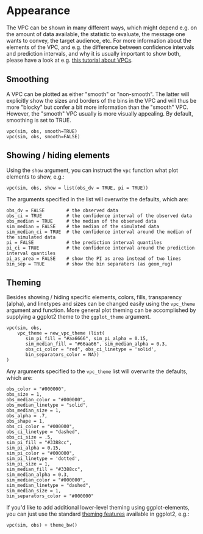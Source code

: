 # Appearance

The VPC can be shown in many different ways, which might depend e.g. on the amount of data available, the statistic to evaluate, the message one wants to convey, the target audience, etc. For more information about the elements of the VPC, and e.g. the difference between confidence intervals and prediction intervals, and why it is usually important to show both, please have a look at e.g. [this tutorial about VPCs](http://page-meeting.org/pdf_assets/8694-Karlsson_Holford_VPC_Tutorial_hires.pdf).

## Smoothing

A VPC can be plotted as either "smooth" or "non-smooth". The latter will explicitly show the sizes and borders of the bins in the VPC and will thus be more "blocky" but confer a bit more information than the "smooth" VPC. However, the "smooth" VPC usually is more visually appealing. By default, smoothing is set to TRUE.

    vpc(sim, obs, smooth=TRUE)
    vpc(sim, obs, smooth=FALSE)


## Showing / hiding elements

Using the `show` argument, you can instruct the `vpc` function what plot elements to show, e.g.:

    vpc(sim, obs, show = list(obs_dv = TRUE, pi = TRUE))

The arguments specified in the list will overwrite the defaults, which are:

    obs_dv = FALSE        # the observed data
    obs_ci = TRUE         # the confidence interval of the observed data
    obs_median = TRUE     # the median of the observed data
    sim_median = FALSE    # the median of the simulated data
    sim_median_ci = TRUE  # the confidence interval around the median of the simulated data
    pi = FALSE            # the prediction interval quantiles
    pi_ci = TRUE          # the confidence interval around the prediction interval quantiles
    pi_as_area = FALSE    # show the PI as area instead of two lines
    bin_sep = TRUE        # show the bin separaters (as geom_rug)

## Theming

Besides showing / hiding specific elements, colors, fills, transparency (alpha), and linetypes and sizes can be changed easily using the `vpc_theme` argument and function. More general plot theming can be accomplished by supplying a ggplot2 theme to the `ggplot_theme` argument.

    vpc(sim, obs,
        vpc_theme = new_vpc_theme (list(
           sim_pi_fill = "#aa6666", sim_pi_alpha = 0.15,
           sim_median_fill = "#66aa66", sim_median_alpha = 0.3,
           obs_ci_color = "red", obs_ci_linetype = 'solid',
           bin_separators_color = NA))
    )

Any arguments specified to the `vpc_theme` list will overwrite the defaults, which are:

    obs_color = "#000000",
    obs_size = 1,
    obs_median_color = "#000000",
    obs_median_linetype = "solid",
    obs_median_size = 1,
    obs_alpha = .7,
    obs_shape = 1,
    obs_ci_color = "#000000",
    obs_ci_linetype = "dashed",
    obs_ci_size = .5,                       
    sim_pi_fill = "#3388cc",
    sim_pi_alpha = 0.15,  
    sim_pi_color = "#000000",
    sim_pi_linetype = 'dotted',
    sim_pi_size = 1,                     
    sim_median_fill = "#3388cc",
    sim_median_alpha = 0.3,  
    sim_median_color = "#000000",
    sim_median_linetype = "dashed",
    sim_median_size = 1,
    bin_separators_color = "#000000"   

If you'd like to add additional lower-level theming using ggplot-elements, you can just use the standard [theming features](http://docs.ggplot2.org/current/theme.html) available in
ggplot2, e.g.:

    vpc(sim, obs) + theme_bw()
